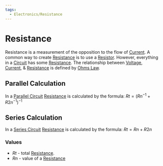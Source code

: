 ```yaml
---
tags:
  - Electronics/Resistance
---
```

# Resistance
Resistance is a measurement of the opposition to the flow of [Current](../Ohms%20law/Current.md). A common way to create [Resistance](Resistance.md) is to use a [Resistor](Resistor.md). However, everything in a [Circuit](../Circuits/Circuit.md) has some [Resistance](Resistance.md).
The relationship between [Voltage](../Voltage/Voltage.md), [Current](../Ohms%20law/Current.md), & [Resistance](../../..//Electronics/Ohms%20law/Resistance.md) is defined by [Ohms Law](../Ohms%20law/Ohms%20Law.md).

## Parallel Calculation
In a [Parallel Circuit](../Circuits/Parallel%20Circuit.md) [Resistance](../../..//Electronics/Resistance/Resistance.md) is calculated by the formula:
$Rt = (Rn^{-1} + R2n^{-1})^{-1}$

## Series Calculation
In a [Series Circuit](../Circuits/Series%20Circuit.md) [Resistance](../../..//Electronics/Resistance/Resistance.md) is calculated by the formula:
$Rt = Rn + R2n$

### Values
- $Rt$ - total [Resistance](../../..//Electronics/Resistance/Resistance.md).
- $Rn$ - value of a [Resistance](../../..//Electronics/Resistance/Resistance.md)
